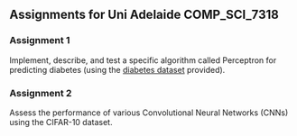 ## Assignments for Uni Adelaide COMP_SCI_7318

### Assignment 1
Implement, describe, and test a specific algorithm called Perceptron for predicting diabetes (using the [diabetes dataset](https://www.kaggle.com/datasets/uciml/pima-indians-diabetes-database) provided).

### Assignment 2
Assess the performance of various Convolutional Neural Networks (CNNs) using the CIFAR-10 dataset.
